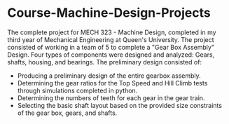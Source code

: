 # Course-Machine-Design-Projects
The complete project for MECH 323 - Machine Design, completed in my third year of Mechanical Engineering at Queen's University.
The project consisted of working in a team of 5 to complete a "Gear Box Assembly" Design.
Four types of components were designed and analyzed: Gears, shafts, housing, and bearings.
The preliminary design consisted of:
- Producing a preliminary design of the entire gearbox assembly.
- Determining the gear ratios for the Top Speed and Hill Climb tests through simulations completed in python.
- Determining the numbers of teeth for each gear in the gear train.
- Selecting the basic shaft layout based on the provided size constraints of the gear box, gears, and shafts.
